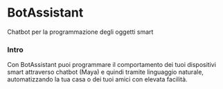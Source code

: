 # BotAssistant
Chatbot per la programmazione degli oggetti smart

<h3>Intro</h3>

Con BotAssistant puoi programmare il comportamento dei tuoi dispositivi smart attraverso chatbot (Maya) e quindi tramite linguaggio naturale, automatizzando la tua casa o dei tuoi amici con elevata facilità.
